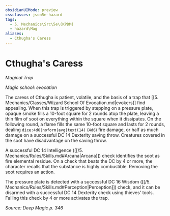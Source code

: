 ```yaml
---
obsidianUIMode: preview
cssclasses: json5e-hazard
tags:
  - 5. Mechanics\Src\5e\(KPDM)
  - hazard\Mag
aliases:
  - Cthugha's Caress
---
```

# Cthugha's Caress
*Magical Trap*  

*Magic school: evocation*

The caress of Cthugha is patient, volatile, and the basis of a trap that [[5. Mechanics/Classes/Wizard School Of Evocation.md\|evokers]] find appealing. When this trap is triggered by stepping on a pressure plate, opaque smoke fills a 10-foot square for 2 rounds atop the plate, leaving a thin film of soot on everything within the square when it dissipates. On the following round, a flame fills the same 10-foot square and lasts for 2 rounds, dealing `dice:4d6|noform|avg|text(14)` (`4d6`) fire damage, or half as much damage on a successful DC 14 Dexterity saving throw. Creatures covered in the soot have disadvantage on the saving throw.

A successful DC 14 Intelligence ([[/5. Mechanics/Rules/Skills.md#Arcana\|Arcana]]) check identifies the soot as fire elemental residue. On a check that beats the DC by 4 or more, the character recalls that the substance is highly combustible. Removing the soot requires an action.

The pressure plate is detected with a successful DC 16 Wisdom ([[/5. Mechanics/Rules/Skills.md#Perception\|Perception]]) check, and it can be disarmed with a successful DC 14 Dexterity check using thieves' tools. Failing this check by 4 or more activates the trap.

*Source: Deep Magic p. 346*
